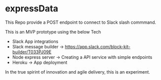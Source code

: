# expressData

This Repo provide a POST endpoint to connect to Slack slash commmand.

This is an MVP prototype using the below Tech

- Slack App integrations
- Slack message builder -> https://app.slack.com/block-kit-builder/T033PJ09E
- Node express server -> Creating a API service with simple endpoints
- Heroku -> App deployment

In the true spirint of innovation and agile delivery, this is an experiment.
